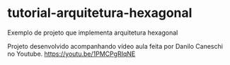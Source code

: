 # tutorial-arquitetura-hexagonal
Exemplo de projeto que implementa arquitetura hexagonal

Projeto desenvolvido acompanhando vídeo aula feita por Danilo Caneschi no Youtube.
https://youtu.be/1PMCPgRIqNE
